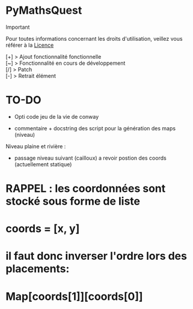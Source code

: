 # PyMathsQuest

> [!IMPORTANT]
> Pour toutes informations concernant les droits d'utilisation, veillez vous référer à la [Licence](https://github.com/Gandalf0207/PyMathsQuest?tab=License-1-ov-file)

[+] > Ajout fonctionnalité fonctionnelle <br>
[~] > Fonctionnalité en cours de développement <br>
[/] > Patch  <br>
[-] > Retrait élément  <br>




# TO-DO


- Opti code jeu de la vie de conway

- commentaire + docstring des script pour la génération des maps (niveau)


Niveau plaine et rivière : 
-  passage niveau suivant (cailloux) a revoir postion des coords  (actuellement statique)




# RAPPEL : les coordonnées sont stocké sous forme de liste
# coords = [x, y]
# il faut donc inverser l'ordre lors des placements: 
# Map[coords[1]][coords[0]]

